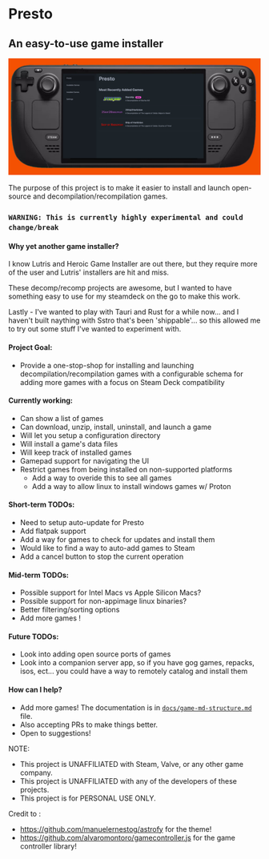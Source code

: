 # Presto   
## An easy-to-use game installer

![Presto](docs/assets/steamdeck.jpg)

The purpose of this project is to make it easier to install and launch open-source and decompilation/recompilation games.

### `WARNING: This is currently highly experimental and could change/break`

#### Why yet another game installer?

I know Lutris and Heroic Game Installer are out there, but they require more of the user and Lutris' installers are hit and miss.

These decomp/recomp projects are awesome, but I wanted to have something easy to use for my steamdeck on the go to make this work. 

Lastly - I've wanted to play with Tauri and Rust for a while now... and I haven't built naything with Sstro that's been 'shippable'... so this allowed me to try out some stuff I've wanted to experiment with.

#### Project Goal:
- Provide a one-stop-shop for installing and launching decompilation/recompilation games with a configurable schema for adding more games with a focus on Steam Deck compatibility

#### Currently working:
- Can show a list of games
- Can download, unzip, install, uninstall, and launch a game
- Will let you setup a configuration directory
- Will install a game's data files
- Will keep track of installed games
- Gamepad support for navigating the UI
- Restrict games from being installed on non-supported platforms
  - Add a way to overide this to see all games
  - Add a way to allow linux to install windows games w/ Proton

#### Short-term TODOs:
- Need to setup auto-update for Presto
- Add flatpak support
- Add a way for games to check for updates and install them
- Would like to find a way to auto-add games to Steam
- Add a cancel button to stop the current operation

#### Mid-term TODOs:
- Possible support for Intel Macs vs Apple Silicon Macs?
- Possible support for non-appimage linux binaries?
- Better filtering/sorting options
- Add more games !

#### Future TODOs:
- Look into adding open source ports of games
- Look into a companion server app, so if you have gog games, repacks, isos, ect... you could have a way to remotely catalog and install them

#### How can I help?
- Add more games! The documentation is in [`docs/game-md-structure.md`](docs/game-md-structure.md) file.
- Also accepting PRs to make things better.
- Open to suggestions!

NOTE:
- This project is UNAFFILIATED with Steam, Valve, or any other game company.
- This project is UNAFFILIATED with any of the developers of these projects.
- This project is for PERSONAL USE ONLY.

Credit to :
- https://github.com/manuelernestog/astrofy for the theme!
- https://github.com/alvaromontoro/gamecontroller.js for the game controller library!
